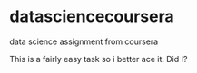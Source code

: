 datasciencecoursera
===================

data science assignment from coursera

This is a fairly easy task so i better ace it. Did I? 
